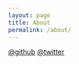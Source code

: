```yaml
---
layout: page
title: About
permalink: /about/
---
```


[@github](https://github.com/chriswk)
[@twitter](https://twitter.com/chriswk)
